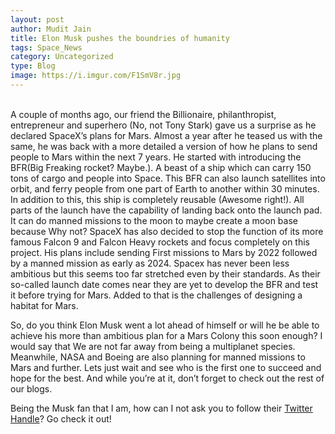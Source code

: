 ```yaml
---
layout: post
author: Mudit Jain
title: Elon Musk pushes the boundries of humanity
tags: Space_News
category: Uncategorized
type: Blog
image: https://i.imgur.com/F1SmV8r.jpg
---
```

\
A couple of months ago, our friend the Billionaire, philanthropist, entrepreneur and superhero (No, not Tony Stark) gave us a surprise as he declared SpaceX’s plans for Mars. Almost a year after he teased us with the same, he was back with a more detailed
a version of how he plans to send people to Mars within the next 7 years.
He started with introducing the BFR(Big Freaking rocket? Maybe.). A beast of a ship which can carry 150 tons of cargo and people into Space. This BFR can also launch
satellites into orbit, and ferry people from one part of Earth to another within 30 minutes. In addition to this, this ship is completely reusable (Awesome right!). All parts of the launch have the capability of landing back onto the launch pad. It can do manned missions to the moon to maybe create a moon base because Why not? SpaceX has also decided to stop the function of its more famous Falcon 9 and Falcon Heavy rockets and focus completely on this project.
His plans include sending First missions to Mars by 2022
followed by a manned mission as early as 2024. Spacex has never been less ambitious but this seems too far stretched even by their standards. As their so-called launch date comes near they are yet to develop the BFR and test it before trying for Mars. Added to that is the challenges of designing a habitat for Mars.

So, do you think Elon Musk went a lot ahead of himself or will he be able to achieve his more than ambitious plan for a Mars Colony this soon enough? I would say that We are not far away from being a multiplanet species. Meanwhile, NASA and Boeing are also planning for manned missions to Mars and further. Lets just wait and see who is the first one to succeed and hope for the best. And while you’re at it, don’t forget to check out the rest of our blogs.

Being the Musk fan that I am, how can I not ask you to follow their [Twitter Handle]("https://twitter.com/SpaceX?ref_src=twsrc%5Egoogle%7Ctwcamp%5Eserp%7Ctwgr%5Eauthor")? Go check it out!